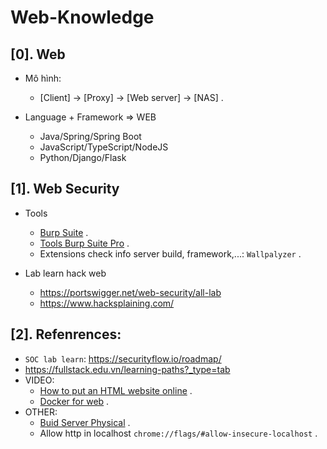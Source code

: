# Web-Knowledge


## [0]. Web 

- Mô hình:
  * [Client] -> [Proxy] -> [Web server] -> [NAS] .

- Language + Framework => WEB
  * Java/Spring/Spring Boot
  * JavaScript/TypeScript/NodeJS
  * Python/Django/Flask

## [1]. Web Security 

- Tools
  * [Burp Suite](https://www.youtube.com/watch?v=-ozGijESmTY&list=PL2YJKKcudhJ0ar-IYMehPGRwbcUz8NZJj&index=3&t=5s) .
  * [Tools Burp Suite Pro](https://gitlab.com/hypnguyen1209/burp-pro?fbclid=IwAR29_fPDBXSdrYMbjx_ADP8ulzBxQZh1rEAJh0Jo3985VGOuuQOo4hVQUL4) .
  * Extensions check info server build, framework,...: `Wallpalyzer` .

- Lab learn hack web 
  * https://portswigger.net/web-security/all-lab
  * https://www.hacksplaining.com/
    
## [2]. Refenrences:
- `SOC lab learn`: https://securityflow.io/roadmap/
- https://fullstack.edu.vn/learning-paths?_type=tab
- VIDEO: 
  * [How to put an HTML website online](https://youtu.be/p1QU3kLFPdg) .
  * [Docker for web](https://www.youtube.com/watch?v=M-Uf-GjtYyA&list=PLxF76yfppeZafDqtHWXOMu6HoLCydjCtL) .
- OTHER:
  * [Buid Server Physical](https://www.youtube.com/watch?v=apC1bOLbzbY) .
  * Allow http in localhost `chrome://flags/#allow-insecure-localhost` .
